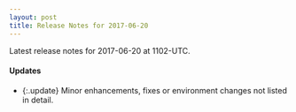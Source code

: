 ```yaml
---
layout: post
title: Release Notes for 2017-06-20
---
```


Latest release notes for 2017-06-20 at 1102-UTC.

<div class='updates' markdown='1'>

#### Updates

- {:.update} Minor enhancements, fixes or environment changes not listed in detail.

</div>


